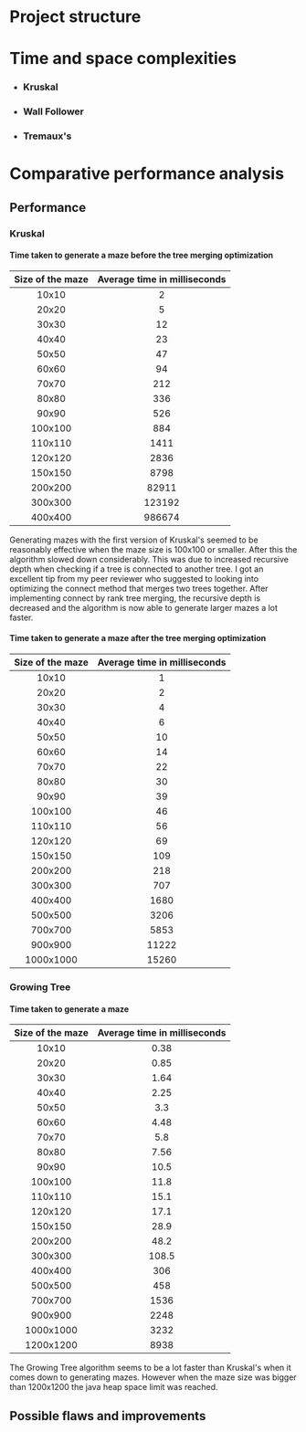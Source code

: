 # Project structure

# Time and space complexities
 * ### Kruskal
* ### Wall Follower
* ### Tremaux's

# Comparative performance analysis

## Performance

 ### Kruskal 
 #### Time taken to generate a maze before the tree merging optimization
 
| Size of the maze | Average time in milliseconds |  
| :---:            | :---:        |
|    10x10         | 2            |
|     20x20       |  5           |
|      30x30       |  12          |
|      40x40       |   23          |
|      50x50    |   47          |
|       60x60     |   94         |
|      70x70      |       212      |
|       80x80     |      336       |
|       90x90     |       526      |
|        100x100    |      884       |
|       110x110    |  1411           |
|       120x120    |     2836        |
|        150x150   |    8798         |
|        200x200   |   82911         |
|        300x300   |      123192       |
|        400x400   |      986674       |

Generating mazes with the first version of Kruskal's seemed to be reasonably effective when the maze size is 100x100 or smaller. After this the algorithm slowed down considerably. This was due to increased recursive depth when checking if a tree is connected to another tree. I got an excellent tip from my peer reviewer who suggested to looking into optimizing the connect method that merges two trees together. After implementing connect by rank tree merging, the recursive depth is decreased and the algorithm is now able to generate larger mazes a lot faster.

 #### Time taken to generate a maze after the tree merging optimization
 
| Size of the maze | Average time in milliseconds |  
| :---:            | :---:        |
|    10x10         |    1        |
|     20x20       |     2    |
|      30x30       |     4    |
|      40x40       |     6     |
|      50x50    |      10     |
|       60x60     |       14    |
|      70x70      |      22    |
|       80x80     |     30       |
|       90x90     |       39    |
|        100x100    |      46    |
|       110x110    |      56      |
|       120x120    |      69     |
|        150x150   |      109     |
|        200x200   |     218     |
|        300x300   |     707     |
|        400x400   |       1680   |
|        500x500   |       3206   |
|        700x700   |       5853   |
|        900x900   |       11222   |
|        1000x1000   |      15260    |
     


 ### Growing Tree
 #### Time taken to generate a maze
 
| Size of the maze | Average time in milliseconds |  
| :---:            | :---:        |
|    10x10        |       0.38           |
|      20x20      |         0.85         |
|      30x30      |         1.64         | 
|      40x40      |         2.25         |
|      50x50      |           3.3       |
|      60x60      |          4.48        |
|      70x70      |           5.8    |
|       80x80     |          7.56      |
|       90x90     |          10.5   |
|        100x100    |        11.8   |
|       110x110    |         15.1   |
|       120x120    |           17.1 |
|        150x150   |           28.9  |
|        200x200   |          48.2  |
|        300x300   |          108.5   |
|        400x400   |          306 |
|        500x500   |       458   |
|        700x700   |       1536   |
|        900x900   |       2248   |
|        1000x1000   |      3232    |
|        1200x1200   |        8938  |

The Growing Tree algorithm seems to be  a lot faster than Kruskal's when it comes down to generating mazes. However when the maze size was bigger than 1200x1200 the java heap space limit was reached. 


## Possible flaws and improvements
